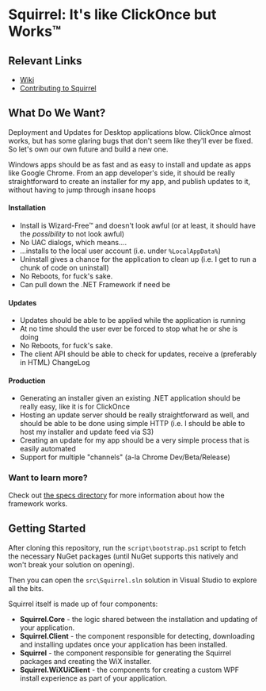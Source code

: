 # Squirrel: It's like ClickOnce but Works™

## Relevant Links

 - [Wiki](https://github.com/github/Squirrel/wiki)
 - [Contributing to Squirrel](https://github.com/github/Squirrel/wiki/Contributing-to-Squirrel)

## What Do We Want?

Deployment and Updates for Desktop applications blow. ClickOnce almost works,
but has some glaring bugs that don't seem like they'll ever be fixed. So let's
own our own future and build a new one.

Windows apps should be as fast and as easy to install and update as apps like
Google Chrome. From an app developer's side, it should be really
straightforward to create an installer for my app, and publish updates to it,
without having to jump through insane hoops

#### Installation

* Install is Wizard-Free™ and doesn't look awful (or at least, it should have
  the *possibility* to not look awful)
* No UAC dialogs, which means....
* ...installs to the local user account (i.e. under `%LocalAppData%`)
* Uninstall gives a chance for the application to clean up (i.e. I get to run
  a chunk of code on uninstall)
* No Reboots, for fuck's sake.
* Can pull down the .NET Framework if need be

#### Updates

* Updates should be able to be applied while the application is running
* At no time should the user ever be forced to stop what he or she is doing
* No Reboots, for fuck's sake.
* The client API should be able to check for updates, receive a (preferably in
  HTML) ChangeLog

#### Production

* Generating an installer given an existing .NET application should be really
  easy, like it is for ClickOnce
* Hosting an update server should be really straightforward as well, and
  should be able to be done using simple HTTP (i.e. I should be able to host
  my installer and update feed via S3)
* Creating an update for my app should be a very simple process that is easily
  automated
* Support for multiple "channels" (a-la Chrome Dev/Beta/Release)

### Want to learn more?

Check out 
[the specs directory](https://github.com/github/Squirrel/tree/master/specs) for
more information about how the framework works.

## Getting Started

After cloning this repository, run the `script\bootstrap.ps1` script to fetch 
the necessary NuGet packages (until NuGet supports this natively and won't 
break your solution on opening).

Then you can open the `src\Squirrel.sln` solution in Visual Studio to explore 
all the bits.

Squirrel itself is made up of four components:

 - **Squirrel.Core** - the logic shared between the installation and updating 
 of your application.
 - **Squirrel.Client** - the component responsible for detecting, downloading 
 and installing updates once your application has been installed.
 - **Squirrel** - the component responsible for generating the Squirrel 
 packages and creating the WiX installer.
 - **Squirrel.WiXUiClient** - the components for creating a custom WPF 
 install experience as part of your application.
